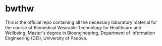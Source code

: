 # bwthw

This is the official repo containing all the necessary laboratory material for the course of Biomedical Wearable Technology for Healthcare and Wellbeing, 
Master's degree in Bioengineering, Department of Information Engineering (DEI), University of Padova. 
